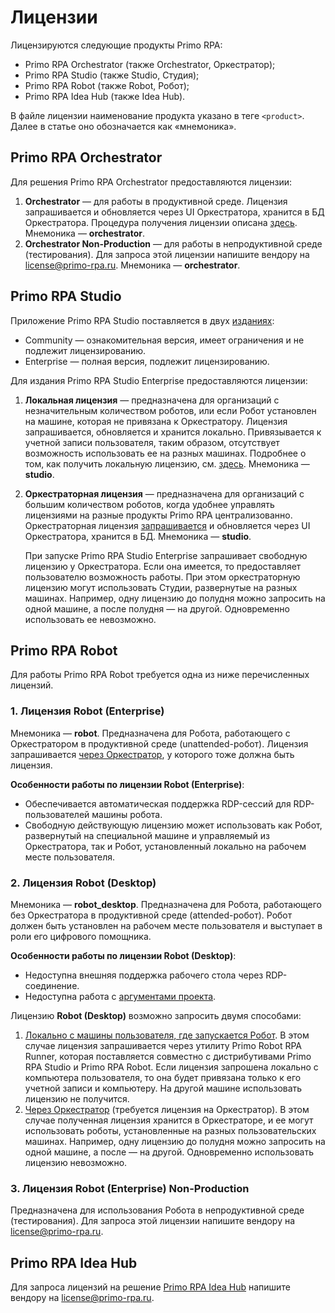  # Лицензии

Лицензируются следующие продукты Primo RPA:
* Primo RPA Orchestrator (также Orchestrator, Оркестратор);
* Primo RPA Studio (также Studio, Студия);
* Primo RPA Robot (также Robot, Робот);
* Primo RPA Idea Hub (также Idea Hub).

В файле лицензии наименование продукта указано в теге `<product>`. Далее в статье оно обозначается как «мнемоника».

## Primo RPA Orchestrator

Для решения Primo RPA Orchestrator предоставляются лицензии:
1. **Orchestrator** — для работы в продуктивной среде. Лицензия запрашивается и обновляется через UI Оркестратора, хранится в БД Оркестратора. Процедура получения лицензии описана [здесь](https://docs.primo-rpa.ru/primo-rpa/orchestrator/settings/licensing/new-license). Мнемоника — **orchestrator**.
2. **Orchestrator Non-Production** — для работы в непродуктивной среде (тестирования). Для запроса этой лицензии напишите вендору на [license@primo-rpa.ru](mailto:License@primo-rpa.ru). Мнемоника — **orchestrator**.


## Primo RPA Studio

Приложение Primo RPA Studio поставляется в двух [изданиях](https://docs.primo-rpa.ru/primo-rpa/primo-rpa-studio/common/editions):
* Community — ознакомительная версия, имеет ограничения и не подлежит лицензированию.
* Enterprise — полная версия, подлежит лицензированию.

Для издания Primo RPA Studio Enterprise предоставляются лицензии:

1. **Локальная лицензия** — предназначена для организаций с незначительным количеством роботов, или если Робот установлен на машине, которая не привязана к Оркестратору. Лицензия запрашивается, обновляется и хранится локально. Привязывается к учетной записи пользователя, таким образом, отсутствует возможность использовать ее на разных машинах. Подробнее о том, как получить локальную лицензию, см. [здесь](https://docs.primo-rpa.ru/primo-rpa/primo-studio/enterprise#lokalnaya-licenziya). Мнемоника — **studio**. 
2. **Оркестраторная лицензия** — предназначена для организаций с большим количеством роботов, когда удобнее управлять лицензиями на разные продукты Primo RPA централизованно. Оркестраторная лицензия [запрашивается](https://docs.primo-rpa.ru/primo-rpa/orchestrator/orchestrator-admin/licensing/new-license) и обновляется через UI Оркестратора, хранится в БД. Мнемоника — **studio**. 

   При запуске Primo RPA Studio Enterprise запрашивает свободную лицензию у Оркестратора. Если она имеется, то предоставляет пользователю возможность работы. При этом оркестраторную лицензию могут использовать Студии, развернутые на разных машинах. Например, одну лицензию до полудня можно запросить на одной машине, а после полудня — на другой. Одновременно использовать ее невозможно. 

## Primo RPA Robot

Для работы Primo RPA Robot требуется одна из ниже перечисленных лицензий.

### 1. Лицензия Robot (Enterprise)

Мнемоника — **robot**. Предназначена для Робота, работающего с Оркестратором в продуктивной среде (unattended-робот). Лицензия запрашивается [через Оркестратор](https://docs.primo-rpa.ru/primo-rpa/orchestrator/settings/licensing/new-license), у которого тоже должна быть лицензия.

**Особенности работы по лицензии Robot (Enterprise)**:
* Обеспечивается автоматическая поддержка RDP-сессий для RDP-пользователей машины робота.
* Свободную действующую лицензию может использовать как Робот, развернутый на специальной машине и управляемый из Оркестратора, так и Робот, установленный локально на рабочем месте пользователя.


### 2. Лицензия Robot (Desktop)

Мнемоника — **robot_desktop**. Предназначена для Робота, работающего без Оркестратора в продуктивной среде (attended-робот). Робот должен быть установлен на рабочем месте пользователя и выступает в роли его цифрового помощника. 

**Особенности работы по лицензии Robot (Desktop)**:
*  Недоступна внешняя поддержка рабочего стола через RDP-соединение.
*  Недоступна работа с [аргументами проекта](https://docs.primo-rpa.ru/primo-rpa/orchestrator/basics/tasks/orch-args). 

Лицензию **Robot (Desktop)** возможно запросить двумя способами:
1. [Локально с машины пользователя, где запускается Робот](https://docs.primo-rpa.ru/primo-rpa/primo-robot/installation/registration-desktop). В этом случае лицензия запрашивается через утилиту Primo Robot RPA Runner, которая поставляется совместно с дистрибутивами Primo RPA Studio и Primo RPA Robot. Если лицензия запрошена локально с компьютера пользователя, то она будет привязана только к его учетной записи и компьютеру. На другой машине использовать лицензию не получится.
2. [Через Оркестратор](https://docs.primo-rpa.ru/primo-rpa/orchestrator/orchestrator-admin/licensing/new-license) (требуется лицензия на Оркестратор). В этом случае полученная лицензия хранится в Оркестраторе, и ее могут использовать роботы, установленные на разных пользовательских машинах. Например, одну лицензию до полудня можно запросить на одной машине, а после — на другой. Одновременно использовать лицензию невозможно. 

### 3. Лицензия Robot (Enterprise) Non-Production

Предназначена для использования Робота в непродуктивной среде (тестирования). Для запроса этой лицензии напишите вендору на [license@primo-rpa.ru](mailto:License@primo-rpa.ru).

## Primo RPA Idea Hub

Для запроса лицензий на решение [Primo RPA Idea Hub](https://docs.primo-rpa.ru/primo-rpa/primo-rpa-idea-hub/description) напишите вендору на [license@primo-rpa.ru](mailto:License@primo-rpa.ru).

